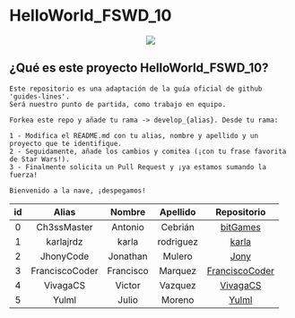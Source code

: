 # HelloWorld_FSWD_10

<p align="center">
    <img src="https://codespaceacademy.com/wp-content/uploads/2021/02/logo-negro.png" >	
</p>


## ¿Qué es este proyecto HelloWorld_FSWD_10?
```
Este repositorio es una adaptación de la guía oficial de github 'guides-lines'. 
Será nuestro punto de partida, como trabajo en equipo.

Forkea este repo y añade tu rama -> develop_{alias}. Desde tu rama:

1 - Modifica el README.md con tu alias, nombre y apellido y un proyecto que te identifique.
2 - Seguidamente, añade los cambios y comitea (¡con tu frase favorita de Star Wars!).
3 - Finalmente solicita un Pull Request y ¡ya estamos sumando la fuerza!

Bienvenido a la nave, ¡despegamos!
```

| id | Alias | Nombre | Apellido | Repositorio |
| :-------: | :-------: | :------: | :------: | :-------: |
| 0 | Ch3ssMaster | Antonio | Cebrián | [bitGames](https://github.com/Ch3ssMaster/bitgames) |
| 1 | karlajrdz | karla | rodriguez | [karla](https://github.com/karlajrdz) |
| 2 | JhonyCode | Jonathan | Mulero | [Jony](https://github.com/JhonyCode) |
| 3 | FranciscoCoder | Francisco | Marquez | [FranciscoCoder](https://github.com/FranciscoCoder) |
| 4 | VivagaCS | Victor | Vazquez | [VivagaCS](https://github.com/VivagaCS) |
| 5 | Yulml | Julio | Moreno | [Yulml](https://github.com/Yulml) |